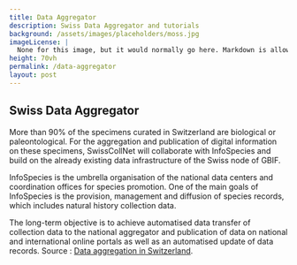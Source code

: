 ```yaml
---
title: Data Aggregator
description: Swiss Data Aggregator and tutorials
background: /assets/images/placeholders/moss.jpg
imageLicense: |
  None for this image, but it would normally go here. Markdown is allowed.
height: 70vh
permalink: /data-aggregator
layout: post
---
```

## Swiss Data Aggregator

More than 90% of the specimens curated in Switzerland are biological or paleontological. For the aggregation and publication of digital information on these specimens, SwissCollNet will collaborate with InfoSpecies and build on the already existing data infrastructure of the Swiss node of GBIF.

InfoSpecies is the umbrella organisation of the national data centers and coordination offices for species promotion. One of the main goals of InfoSpecies is the provision, management and diffusion of species records, which includes natural history collection data.

The long-term objective is to achieve automatised data transfer of collection data to the national aggregator and publication of data on national and international online portals as well as an automatised update of data records.
Source : [Data aggregation in Switzerland](https://swisscollnet.scnat.ch/fr/collection_data/data_aggregation).
